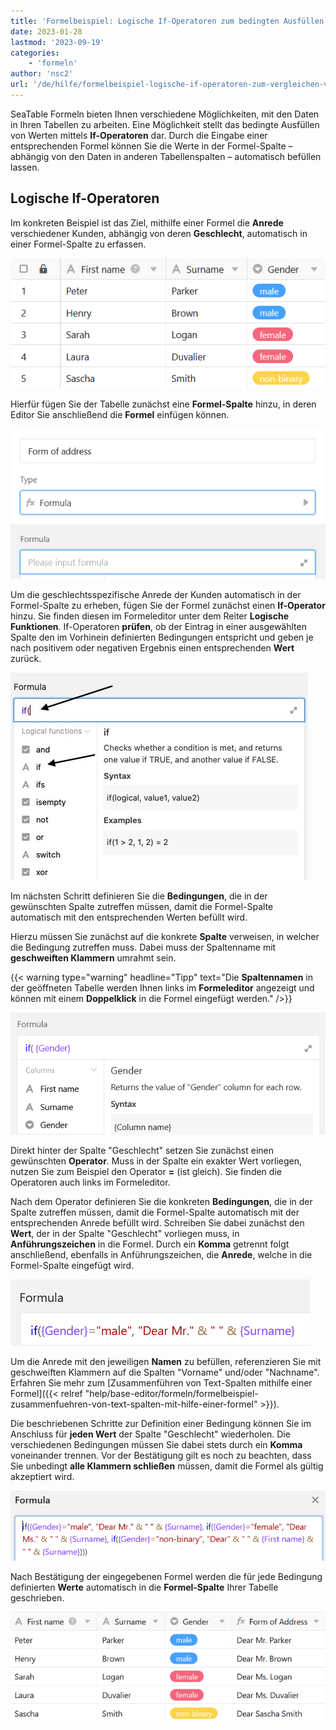 ```yaml
---
title: 'Formelbeispiel: Logische If-Operatoren zum bedingten Ausfüllen von Werten'
date: 2023-01-28
lastmod: '2023-09-19'
categories:
    - 'formeln'
author: 'nsc2'
url: '/de/hilfe/formelbeispiel-logische-if-operatoren-zum-vergleichen-von-werten'
---
```


SeaTable Formeln bieten Ihnen verschiedene Möglichkeiten, mit den Daten in Ihren Tabellen zu arbeiten. Eine Möglichkeit stellt das bedingte Ausfüllen von Werten mittels **If-Operatoren** dar. Durch die Eingabe einer entsprechenden Formel können Sie die Werte in der Formel-Spalte – abhängig von den Daten in anderen Tabellenspalten – automatisch befüllen lassen.

## Logische If-Operatoren

Im konkreten Beispiel ist das Ziel, mithilfe einer Formel die **Anrede** verschiedener Kunden, abhängig von deren **Geschlecht**, automatisch in einer Formel-Spalte zu erfassen.

![Beispiel-Tabelle für die Verwendung von If-Operatoren in Formeln](images/Beispiel-Tabelle-fuer-die-Verwendung-von-If-Operatoren-in-Formeln.png)

Hierfür fügen Sie der Tabelle zunächst eine **Formel-Spalte** hinzu, in deren Editor Sie anschließend die **Formel** einfügen können.

![Hinzufügen der Formel-Spalte und Eingabe der Formel im Editor](images/Hinzufuegen-der-Formel-Spalte-und-Eingabe-der-Formel-im-Editor.png)

Um die geschlechtsspezifische Anrede der Kunden automatisch in der Formel-Spalte zu erheben, fügen Sie der Formel zunächst einen **If-Operator** hinzu. Sie finden diesen im Formeleditor unter dem Reiter **Logische Funktionen**. If-Operatoren **prüfen**, ob der Eintrag in einer ausgewählten Spalte den im Vorhinein definierten Bedingungen entspricht und geben je nach positivem oder negativen Ergebnis einen entsprechenden **Wert** zurück.

![Hinzufügen eines If-Operators zur Formel](images/add-if-operator.jpg)

Im nächsten Schritt definieren Sie die **Bedingungen**, die in der gewünschten Spalte zutreffen müssen, damit die Formel-Spalte automatisch mit den entsprechenden Werten befüllt wird.

Hierzu müssen Sie zunächst auf die konkrete **Spalte** verweisen, in welcher die Bedingung zutreffen muss. Dabei muss der Spaltenname mit **geschweiften Klammern** umrahmt sein.

{{< warning  type="warning" headline="Tipp"  text="Die **Spaltennamen** in der geöffneten Tabelle werden Ihnen links im **Formeleditor** angezeigt und können mit einem **Doppelklick** in die Formel eingefügt werden." />}}

![Verweis auf die Spalte, in der die definierten Bedingungen eintreten müssen](images/Verweis-auf-die-Spalte-in-der-die-definierten-Bedingungen-eintreten-muessen.png)

Direkt hinter der Spalte "Geschlecht" setzen Sie zunächst einen gewünschten **Operator**. Muss in der Spalte ein exakter Wert vorliegen, nutzen Sie zum Beispiel den Operator **\=** (ist gleich). Sie finden die Operatoren auch links im Formeleditor.

Nach dem Operator definieren Sie die konkreten **Bedingungen**, die in der Spalte zutreffen müssen, damit die Formel-Spalte automatisch mit der entsprechenden Anrede befüllt wird. Schreiben Sie dabei zunächst den **Wert**, der in der Spalte "Geschlecht" vorliegen muss, in **Anführungszeichen** in die Formel. Durch ein **Komma** getrennt folgt anschließend, ebenfalls in Anführungszeichen, die **Anrede**, welche in die Formel-Spalte eingefügt wird.

![Eine Bedingung zur Formel hinzufügen](images/Eine-Bedingung-zur-Formel-hinzufuegen.png)

Um die Anrede mit den jeweiligen **Namen** zu befüllen, referenzieren Sie mit geschweiften Klammern auf die Spalten "Vorname" und/oder "Nachname". Erfahren Sie mehr zum [Zusammenführen von Text-Spalten mithilfe einer Formel]({{< relref "help/base-editor/formeln/formelbeispiel-zusammenfuehren-von-text-spalten-mit-hilfe-einer-formel" >}}).

Die beschriebenen Schritte zur Definition einer Bedingung können Sie im Anschluss für **jeden Wert** der Spalte "Geschlecht" wiederholen. Die verschiedenen Bedingungen müssen Sie dabei stets durch ein **Komma** voneinander trennen. Vor der Bestätigung gilt es noch zu beachten, dass Sie unbedingt **alle Klammern schließen** müssen, damit die Formel als gültig akzeptiert wird.

![ollständige Formel mit mehreren Bedingungen](images/Vollstaendige-Formel-mit-mehreren-Bedingungen.png)

Nach Bestätigung der eingegebenen Formel werden die für jede Bedingung definierten **Werte** automatisch in die **Formel-Spalte** Ihrer Tabelle geschrieben.

![Ergebnisse in der Formel-Spalte mit If-Operatoren](images/Ergebnisse-in-der-Formel-Spalte-mit-If-Operatoren.png)
